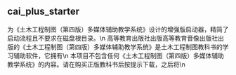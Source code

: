## cai_plus_starter
为《土木工程制图（第四版）多媒体辅助教学系统》设计的增强版启动器，精简了启动流程且不要求在磁盘根目录。\n
高等教育出版社出版高等教育音像出版社出版的《土木工程制图（第四版）多媒体辅助教学系统》是土木工程制图教科书的学习辅助软件，它拥有\n
本项目不包含任何《土木工程制图（第四版）多媒体辅助教学系统》的内容。请在购买正版教科书后按提示下载，之后将\n

